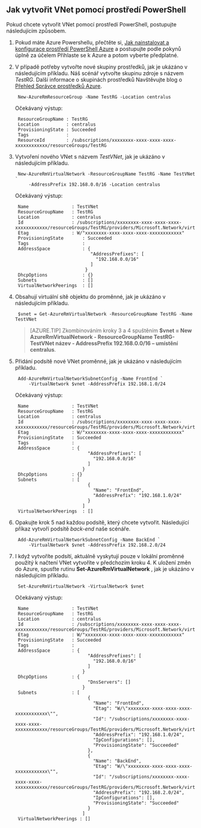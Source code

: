 ## <a name="how-to-create-a-vnet-using-powershell"></a>Jak vytvořit VNet pomocí prostředí PowerShell
Pokud chcete vytvořit VNet pomocí prostředí PowerShell, postupujte následujícím způsobem.

1. Pokud máte Azure Powershellu, přečtěte si, [Jak nainstalovat a konfigurace prostředí PowerShell Azure](../articles/powershell-install-configure.md) a postupujte podle pokynů úplně za účelem Přihlaste se k Azure a potom vyberte předplatné.
    
2. V případě potřeby vytvořte nové skupiny prostředků, jak je ukázáno v následujícím příkladu. Náš scénář vytvořte skupinu zdroje s názvem *TestRG*. Další informace o skupinách prostředků Navštěvujte blog o [Přehled Správce prostředků Azure](../articles/resource-group-overview.md).

        New-AzureRmResourceGroup -Name TestRG -Location centralus

    Očekávaný výstup:
    
        ResourceGroupName : TestRG
        Location          : centralus
        ProvisioningState : Succeeded
        Tags              :
        ResourceId        : /subscriptions/xxxxxxxx-xxxx-xxxx-xxxx-xxxxxxxxxxxx/resourceGroups/TestRG   

3. Vytvoření nového VNet s názvem *TestVNet*, jak je ukázáno v následujícím příkladu.

        New-AzureRmVirtualNetwork -ResourceGroupName TestRG -Name TestVNet `
            -AddressPrefix 192.168.0.0/16 -Location centralus   
        
    Očekávaný výstup:

        Name                : TestVNet
        ResourceGroupName   : TestRG
        Location            : centralus
        Id                  : /subscriptions/xxxxxxxx-xxxx-xxxx-xxxx-xxxxxxxxxxxx/resourceGroups/TestRG/providers/Microsoft.Network/virtualNetworks/TestVNet
        Etag                : W/"xxxxxxxx-xxxx-xxxx-xxxx-xxxxxxxxxxxx"
        ProvisioningState       : Succeeded
        Tags                    : 
        AddressSpace            : {
                                   "AddressPrefixes": [
                                     "192.168.0.0/16"
                                   ]
                                 }
        DhcpOptions             : {}
        Subnets                 : []
        VirtualNetworkPeerings  : []

4. Obsahují virtuální sítě objektu do proměnné, jak je ukázáno v následujícím příkladu.

        $vnet = Get-AzureRmVirtualNetwork -ResourceGroupName TestRG -Name TestVNet
    
    >[AZURE.TIP] Zkombinováním kroky 3 a 4 spuštěním **$vnet = New AzureRmVirtualNetwork - ResourceGroupName TestRG-TestVNet název - AddressPrefix 192.168.0.0/16 – umístění centralus**.

5. Přidání podsítě nové VNet proměnné, jak je ukázáno v následujícím příkladu.

        Add-AzureRmVirtualNetworkSubnetConfig -Name FrontEnd `
            -VirtualNetwork $vnet -AddressPrefix 192.168.1.0/24
        
    Očekávaný výstup:

        Name                : TestVNet
        ResourceGroupName   : TestRG
        Location            : centralus
        Id                  : /subscriptions/xxxxxxxx-xxxx-xxxx-xxxx-xxxxxxxxxxxx/resourceGroups/TestRG/providers/Microsoft.Network/virtualNetworks/TestVNet
        Etag                : W/"xxxxxxxx-xxxx-xxxx-xxxx-xxxxxxxxxxxx"
        ProvisioningState   : Succeeded
        Tags                :
        AddressSpace        : {
                                  "AddressPrefixes": [
                                    "192.168.0.0/16"
                                  ]
                                }
        DhcpOptions         : {}
        Subnets             : [
                                  {
                                    "Name": "FrontEnd",
                                    "AddressPrefix": "192.168.1.0/24"
                                  }
                                ]
        VirtualNetworkPeerings  : []

6. Opakujte krok 5 nad každou podsítě, který chcete vytvořit. Následující příkaz vytvoří podsítě *back-end* naše scénáře.

        Add-AzureRmVirtualNetworkSubnetConfig -Name BackEnd `
            -VirtualNetwork $vnet -AddressPrefix 192.168.2.0/24

7. I když vytvoříte podsítí, aktuálně vyskytují pouze v lokální proměnné použitý k načtení VNet vytvoříte v předchozím kroku 4. K uložení změn do Azure, spusťte rutinu **Set-AzureRmVirtualNetwork** , jak je ukázáno v následujícím příkladu.

        Set-AzureRmVirtualNetwork -VirtualNetwork $vnet 
        
    Očekávaný výstup:

        Name                : TestVNet
        ResourceGroupName   : TestRG
        Location            : centralus
        Id                  : /subscriptions/xxxxxxxx-xxxx-xxxx-xxxx-xxxxxxxxxxxx/resourceGroups/TestRG/providers/Microsoft.Network/virtualNetworks/TestVNet
        Etag                : W/"xxxxxxxx-xxxx-xxxx-xxxx-xxxxxxxxxxxx"
        ProvisioningState   : Succeeded
        Tags                :
        AddressSpace        : {
                                  "AddressPrefixes": [
                                    "192.168.0.0/16"
                                  ]
                                }
        DhcpOptions         : {
                                  "DnsServers": []
                                }
        Subnets             : [
                                  {
                                    "Name": "FrontEnd",
                                    "Etag": "W/\"xxxxxxxx-xxxx-xxxx-xxxx-xxxxxxxxxxxx\"",
                                    "Id": "/subscriptions/xxxxxxxx-xxxx-xxxx-xxxx-xxxxxxxxxxxx/resourceGroups/TestRG/providers/Microsoft.Network/virtualNetworks/TestVNet/subnets/FrontEnd",
                                    "AddressPrefix": "192.168.1.0/24",
                                    "IpConfigurations": [],
                                    "ProvisioningState": "Succeeded"
                                  },
                                  {
                                    "Name": "BackEnd",
                                    "Etag": "W/\"xxxxxxxx-xxxx-xxxx-xxxx-xxxxxxxxxxxx\"",
                                    "Id": "/subscriptions/xxxxxxxx-xxxx-xxxx-xxxx-xxxxxxxxxxxx/resourceGroups/TestRG/providers/Microsoft.Network/virtualNetworks/TestVNet/subnets/BackEnd",
                                    "AddressPrefix": "192.168.2.0/24",
                                    "IpConfigurations": [],
                                    "ProvisioningState": "Succeeded"
                                  }
                                ]
        VirtualNetworkPeerings : []
